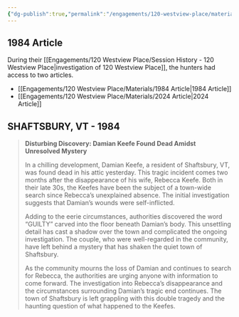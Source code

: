 ```yaml
---
{"dg-publish":true,"permalink":"/engagements/120-westview-place/materials/1984-article/","created":"2024-08-16T16:39:54.000-04:00","updated":"2025-01-08T22:49:51.538-05:00"}
---
```


## 1984 Article
During their [[Engagements/120 Westview Place/Session History - 120 Westview Place\|investigation of 120 Westview Place]], the hunters had access to two articles. 

- [[Engagements/120 Westview Place/Materials/1984 Article\|1984 Article]]
- [[Engagements/120 Westview Place/Materials/2024 Article\|2024 Article]]


## SHAFTSBURY, VT - 1984

> **Disturbing Discovery: Damian Keefe Found Dead Amidst Unresolved Mystery**
> 
> In a chilling development, Damian Keefe, a resident of Shaftsbury, VT, was found dead in his attic yesterday. This tragic incident comes two months after the disappearance of his wife, Rebecca Keefe. Both in their late 30s, the Keefes have been the subject of a town-wide search since Rebecca’s unexplained absence. The initial investigation suggests that Damian’s wounds were self-inflicted.
> 
> Adding to the eerie circumstances, authorities discovered the word “GUILTY” carved into the floor beneath Damian’s body. This unsettling detail has cast a shadow over the town and complicated the ongoing investigation. The couple, who were well-regarded in the community, have left behind a mystery that has shaken the quiet town of Shaftsbury.
> 
> As the community mourns the loss of Damian and continues to search for Rebecca, the authorities are urging anyone with information to come forward. The investigation into Rebecca’s disappearance and the circumstances surrounding Damian’s tragic end continues. The town of Shaftsbury is left grappling with this double tragedy and the haunting question of what happened to the Keefes.
> 
> 

